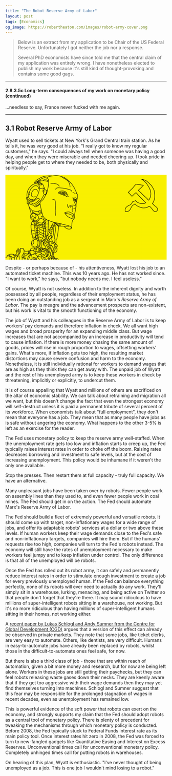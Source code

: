 ```yaml
---
title: "The Robot Reserve Army of Labor"
layout: post
tags: [Economics]
og_image: https://robertheaton.com/images/robot-army-cover.png
---
```

> Below is an extract from my application to be Chair of the US Federal Reserve. Unfortunately I got neither the job nor a response.
>
> Several PhD economists have since told me that the central claim of my application was entirely wrong. I have nonetheless elected to publish my work because it's still kind of thought-provoking and contains some good gags.

----

#### 2.8.3.5c Long-term consequences of my work on monetary policy (continued)

...needless to say, France never fucked with me again.

----

## 3.1 Robot Reserve Army of Labor

Wyatt used to sell tickets at New York's Grand Central train station. As he tells it, he was very good at his job. "I really got to know my regular customers," he says. "I could always tell when someone was having a good day, and when they were miserable and needed cheering up. I took pride in helping people get to where they needed to be, both physically and spiritually."

<img src="/images/robot-army-cover.png" />

Despite - or perhaps because of - his attentiveness, Wyatt lost his job to an automated ticket machine. This was 10 years ago. He has not worked since. "I want to work," he says, "but nobody needs me. I feel useless."

Of course, Wyatt is not useless. In addition to the inherent dignity and worth possessed by all people, regardless of their employment status, he has been doing an outstanding job as a sergeant in Marx's *Reserve Army of Labor*. The pay is meagre and the advancement prospects are non-existent, but his work is vital to the smooth functioning of the economy.

The job of Wyatt and his colleagues in the Reserve Army of Labor is to keep workers' pay demands and therefore inflation in check. We all want high wages and broad prosperity for an expanding middle class. But wage increases that are not accompanied by an increase in productivity will tend to cause inflation. If there is more money chasing the same amount of goods, prices will rise in rough proportion to wages, offsetting workers' gains. What's more, if inflation gets too high, the resulting market distortions may cause severe confusion and harm to the economy. Nonetheless, it is still individually rational for workers to demand wages that are as high as they think they can get away with. The unpaid job of Wyatt and the rest of his unemployed army is to keep these workers in check by threatening, implicitly or explicitly, to undercut them.

It is of course appalling that Wyatt and millions of others are sacrificed on the altar of economic stability. We can talk about retraining and migration all we want, but this doesn't change the fact that even the strongest economy will self-destruct unless it is paid a permanent tribute of several percent of its workforce. When economists talk about "full employment", they don't mean that everyone has a job. They mean that as many people have jobs as is safe without angering the economy. What happens to the other 3-5% is left as an exercise for the reader.

The Fed uses monetary policy to keep the reserve army well-staffed. When the unemployment rate gets too low and inflation starts to creep up, the Fed typically raises interest rates in order to choke off the boom. Raising rates decreases borrowing and investment to safe levels, but at the cost of increasing unemployment. This policy would be inhumane if it weren't the only one available.

Stop the presses. Then restart them at full capacity - truly full capacity. We have an alternative.

Many unpleasant jobs have been taken over by robots. Fewer people work on assembly lines than they used to, and even fewer people work in coal mines. The Fed should get in on the action. The Fed should automate Marx's Reserve Army of Labor.

The Fed should build a fleet of extremely powerful and versatile robots. It should come up with target, non-inflationary wages for a wide range of jobs, and offer its adaptable robots' services at a dollar or two above these levels. If human workers keep their wage demands close to the Fed's safe and non-inflationary targets, companies will hire them. But if the humans' requests rise too high, companies will turn to the Fed's robots instead. The economy will still have the rates of unemployment necessary to make workers feel jumpy and to keep inflation under control. The only difference is that all of the unemployed will be robots.

Once the Fed has rolled out its robot army, it can safely and permanently reduce interest rates in order to stimulate enough investment to create a job for every previously unemployed human. If the Fed can balance everything perfectly, none of its robots will ever need to actually do any work. They'll simply sit in a warehouse, lurking, menacing, and being active on Twitter so that people don't forget that they're there. It may sound ridiculous to have millions of super-intelligent robots sitting in a warehouse, not working. But it's no more ridiculous than having millions of super-intelligent humans sitting in their homes, not working either.

A [recent paper by Lukas Schlogl and Andy Sumner from the Centre for Global Development (CGD)](https://www.cgdev.org/publication/rise-robot-reserve-army-automation-and-future-economic-development-work-and-wages) argues that a version of this effect can already be observed in private markets. They note that some jobs, like ticket clerks, are very easy to automate. Others, like dentists, are very difficult. Humans in easy-to-automate jobs have already been replaced by robots, whilst those in the difficult-to-automate ones feel safe, for now.

But there is also a third class of job - those that are within reach of automation, given a bit more money and research, but for now are being left alone. Workers in these jobs are still getting their paychecks, but they can feel robots releasing waste gases down their necks. They are keenly aware that if they get too aggressive with their wage demands then they may yet find themselves turning into machines. Schlogl and Sumner suggest that this fear may be responsible for the prolonged stagnation of wages in recent decades, even as unemployment has remained low.

This is powerful evidence of the soft power that robots can exert on the economy, and strongly supports my claim that the Fed should adopt robots as a central tool of monetary policy. There is plenty of precedent for tweaking the mechanisms through which monetary policy is conducted. Before 2008, the Fed typically stuck to Federal Funds interest rate as its main policy tool. Once interest rates hit zero in 2008, the Fed was forced to turn to new-fangled gadgets like Quantitative Easing and Interest on Excess Reserves. Unconventional times call for unconventional monetary policy. Completely unhinged times call for putting robots in warehouses.

On hearing of this plan, Wyatt is enthusiastic. "I've never thought of being unemployed as a job. This is one job I wouldn't mind losing to a robot."
